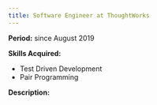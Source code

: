 ```yaml
---
title: Software Engineer at ThoughtWorks
---
```


<strong>Period:</strong> since August 2019

<strong>Skills Acquired:</strong> 
* Test Driven Development
* Pair Programming

<strong>Description:</strong> 